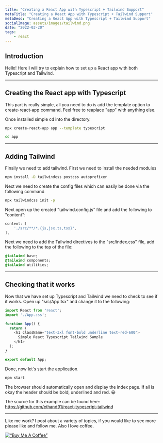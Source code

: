 ```yaml
---
title: "Creating a React App with Typescript + Tailwind Support"
metaTitle: "Creating a React App with Typescript + Tailwind Support"
metaDesc: "Creating a React App with Typescript + Tailwind Support"
socialImage: assets/images/tailwind.png
date: "2022-03-20"
tags:
	- react
---
```



## Introduction

Hello! Here I will try to explain how to set up a React app with both Typescript and Tailwind.

---

## Creating the React app with Typescript

This part is really simple, all you need to do is add the template option to create-react-app command.
Feel free to reaplace "app" with anything else.

Once installed simple cd into the directory.

```bash
npx create-react-app app --template typescript

cd app
```

---

## Adding Tailwind

Finally we need to add tailwind. First we need to install the needed modules

```bash
npm install -D tailwindcss postcss autoprefixer 
```

Next we need to create the config files which can easily be done via the following command:

```bash
npx tailwindcss init -p
```

Next open up the created "tailwind.config.js" file and add the following to "content":

```javascript
content: [
	'./src/**/*.{js,jsx,ts,tsx}',
],
```

Next we need to add the Tailwind directives to the "src/index.css" file, add the following to the top of the file:

```css
@tailwind base;
@tailwind components;
@tailwind utilities;
```

---

## Checking that it works

Now that we have set up Typescript and Tailwind we need to check to see if it works.
Open up "src/App.tsx" and change it to the following: 

```typescript
import React from 'react';
import './App.css';

function App() {
  return (
    <h1 className="text-3xl font-bold underline text-red-600">
      Simple React Typescript Tailwind Sample
    </h1>
  );  
}

export default App;
```

Done, now let's start the application.

```bash
npm start
```

The browser should automatically open and display the index page. If all is okay the header should be bold, underlined and red. 😀

The source for this example can be found here:
https://github.com/ethand91/react-typescript-tailwind


---

Like me work? I post about a variety of topics, if you would like to see more please like and follow me.
Also I love coffee. 

[![“Buy Me A Coffee”](https://www.buymeacoffee.com/assets/img/custom_images/orange_img.png)](https://www.buymeacoffee.com/ethand9999)
